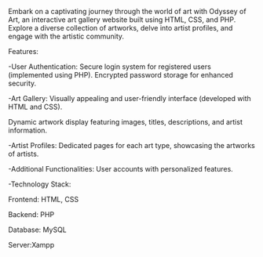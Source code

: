 Embark on a captivating journey through the world of art with Odyssey of Art, an interactive art gallery website built using HTML, CSS, and PHP. Explore a diverse collection of artworks, delve into artist profiles, and engage with the artistic community.

Features:

-User Authentication:
  Secure login system for registered users (implemented using PHP).
  Encrypted password storage for enhanced security.
  
-Art Gallery:
  Visually appealing and user-friendly interface (developed with HTML and CSS).
  
  Dynamic artwork display featuring images, titles, descriptions, and artist information.

-Artist Profiles:
  Dedicated pages for each art type, showcasing the artworks of artists.

-Additional Functionalities:
  User accounts with personalized features.
  
-Technology Stack:

  Frontend: HTML, CSS

  Backend: PHP 

  Database: MySQL

  Server:Xampp
